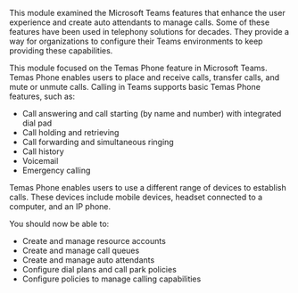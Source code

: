 This module examined the Microsoft Teams features that enhance the user experience and create auto attendants to manage calls. Some of these features have been used in telephony solutions for decades. They provide a way for organizations to configure their Teams environments to keep providing these capabilities.

This module focused on the Temas Phone feature in Microsoft Teams. Temas Phone enables users to place and receive calls, transfer calls, and mute or unmute calls. Calling in Teams supports basic Temas Phone features, such as:

- Call answering and call starting (by name and number) with integrated dial pad
- Call holding and retrieving
- Call forwarding and simultaneous ringing
- Call history
- Voicemail
- Emergency calling

Temas Phone enables users to use a different range of devices to establish calls. These devices include mobile devices, headset connected to a computer, and an IP phone. 

You should now be able to:
* Create and manage resource accounts
* Create and manage call queues
* Create and manage auto attendants
* Configure dial plans and call park policies
* Configure policies to manage calling capabilities

